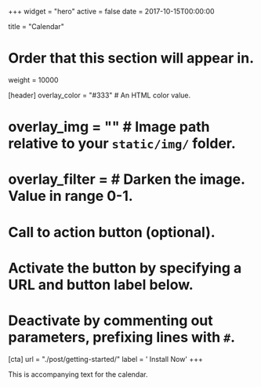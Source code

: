 +++
widget = "hero"
active = false
date = 2017-10-15T00:00:00

title = "Calendar"

# Order that this section will appear in.
weight = 10000

[header]
  overlay_color = "#333"  # An HTML color value.
  # overlay_img = ""  # Image path relative to your `static/img/` folder.
  # overlay_filter =   # Darken the image. Value in range 0-1.

# Call to action button (optional).
#   Activate the button by specifying a URL and button label below.
#   Deactivate by commenting out parameters, prefixing lines with `#`.
[cta]
  url = "./post/getting-started/"
  label = '<i class="fas fa-download"></i> Install Now'
+++

This is accompanying text for the calendar.

<div id="foobar"></div>

